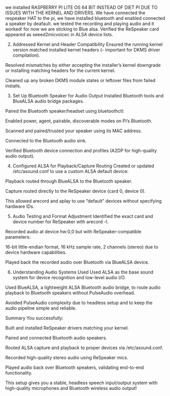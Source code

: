 we installed RASPBERRY PI LITE OS 64 BIT INSTEAD OF DIET PI DUE TO ISSUES WITH THE KERNEL AND DRIVERS.
We have connected the respeaker HAT to the pi, we have installed bluetooth and enabled connected a speaker by deafault. 
we tested the recording and playing audio and it worked! for now we are sticking to Blue alsa.
Verified the ReSpeaker card appeared as seeed2micvoicec in ALSA device lists.

2. Addressed Kernel and Header Compatibility
Ensured the running kernel version matched installed kernel headers (- important for DKMS driver compilation).

Resolved mismatches by either accepting the installer’s kernel downgrade or installing matching headers for the current kernel.

Cleaned up any broken DKMS module states or leftover files from failed installs.

3. Set Up Bluetooth Speaker for Audio Output
Installed Bluetooth tools and BlueALSA audio bridge packages.

Paired the Bluetooth speaker/headset using bluetoothctl:

Enabled power, agent, pairable, discoverable modes on Pi’s Bluetooth.

Scanned and paired/trusted your speaker using its MAC address.

Connected to the Bluetooth audio sink.

Verified Bluetooth device connection and profiles (A2DP for high-quality audio output).

4. Configured ALSA for Playback/Capture Routing
Created or updated /etc/asound.conf to use a custom ALSA default device:

Playback routed through BlueALSA to the Bluetooth speaker.

Capture routed directly to the ReSpeaker device (card 0, device 0).

This allowed arecord and aplay to use “default” devices without specifying hardware IDs.

5. Audio Testing and Format Adjustment
Identified the exact card and device number for ReSpeaker with arecord -l.

Recorded audio at device hw:0,0 but with ReSpeaker-compatible parameters:

16-bit little-endian format, 16 kHz sample rate, 2 channels (stereo) due to device hardware capabilities.

Played back the recorded audio over Bluetooth via BlueALSA device.

6. Understanding Audio Systems Used
Used ALSA as the base sound system for device recognition and low-level audio I/O.

Used BlueALSA, a lightweight ALSA Bluetooth audio bridge, to route audio playback to Bluetooth speakers without PulseAudio overhead.

Avoided PulseAudio complexity due to headless setup and to keep the audio pipeline simple and reliable.

Summary
You successfully:

Built and installed ReSpeaker drivers matching your kernel.

Paired and connected Bluetooth audio speakers.

Routed ALSA capture and playback to proper devices via /etc/asound.conf.

Recorded high-quality stereo audio using ReSpeaker mics.

Played audio back over Bluetooth speakers, validating end-to-end functionality.

This setup gives you a stable, headless speech input/output system with high-quality microphones and Bluetooth wireless audio output!